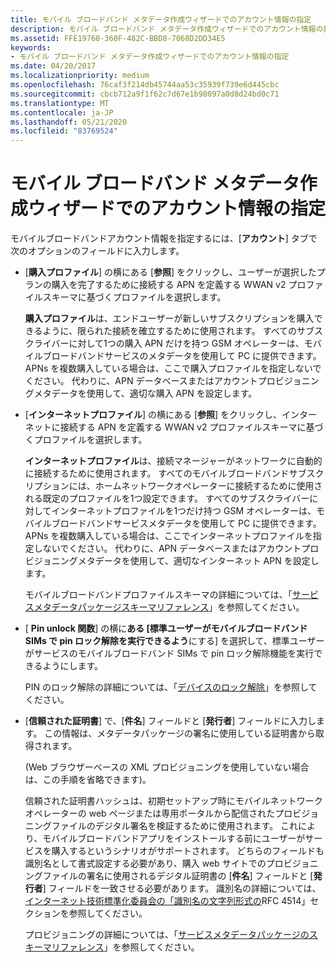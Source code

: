 ```yaml
---
title: モバイル ブロードバンド メタデータ作成ウィザードでのアカウント情報の指定
description: モバイル ブロードバンド メタデータ作成ウィザードでのアカウント情報の指定
ms.assetid: FFE19760-360F-482C-BBD8-7068D2DD34E5
keywords:
- モバイル ブロードバンド メタデータ作成ウィザードでのアカウント情報の指定
ms.date: 04/20/2017
ms.localizationpriority: medium
ms.openlocfilehash: 76caf3f214db45744aa53c35939f739e6d445cbc
ms.sourcegitcommit: cbcb712a9f1f62c7d67e1b98097a0d8d24bd0c71
ms.translationtype: MT
ms.contentlocale: ja-JP
ms.lasthandoff: 05/21/2020
ms.locfileid: "83769524"
---
```

# <a name="specify-account-information-in-the-mobile-broadband-metadata-authoring-wizard"></a>モバイル ブロードバンド メタデータ作成ウィザードでのアカウント情報の指定


モバイルブロードバンドアカウント情報を指定するには、[**アカウント**] タブで次のオプションのフィールドに入力します。

-   [**購入プロファイル**] の横にある [**参照**] をクリックし、ユーザーが選択したプランの購入を完了するために接続する APN を定義する WWAN v2 プロファイルスキーマに基づくプロファイルを選択します。

    **購入プロファイル**は、エンドユーザーが新しいサブスクリプションを購入できるように、限られた接続を確立するために使用されます。 すべてのサブスクライバーに対して1つの購入 APN だけを持つ GSM オペレーターは、モバイルブロードバンドサービスのメタデータを使用して PC に提供できます。 APNs を複数購入している場合は、ここで購入プロファイルを指定しないでください。 代わりに、APN データベースまたはアカウントプロビジョニングメタデータを使用して、適切な購入 APN を設定します。

-   [**インターネットプロファイル**] の横にある [**参照**] をクリックし、インターネットに接続する APN を定義する WWAN v2 プロファイルスキーマに基づくプロファイルを選択します。

    **インターネットプロファイル**は、接続マネージャーがネットワークに自動的に接続するために使用されます。 すべてのモバイルブロードバンドサブスクリプションには、ホームネットワークオペレーターに接続するために使用される既定のプロファイルを1つ設定できます。 すべてのサブスクライバーに対してインターネットプロファイルを1つだけ持つ GSM オペレーターは、モバイルブロードバンドサービスメタデータを使用して PC に提供できます。 APNs を複数購入している場合は、ここでインターネットプロファイルを指定しないでください。 代わりに、APN データベースまたはアカウントプロビジョニングメタデータを使用して、適切なインターネット APN を設定します。

    モバイルブロードバンドプロファイルスキーマの詳細については、「[サービスメタデータパッケージスキーマリファレンス](https://docs.microsoft.com/windows-hardware/drivers/mobilebroadband/service-metadata-package-schema-reference)」を参照してください。

-   [ **Pin unlock 関数**] の横に**ある [標準ユーザーがモバイルブロードバンド SIMs で pin ロック解除を実行できるよう**にする] を選択して、標準ユーザーがサービスのモバイルブロードバンド SIMs で pin ロック解除機能を実行できるようにします。

    PIN のロック解除の詳細については、「[デバイスのロック解除](https://docs.microsoft.com/windows-hardware/drivers/mobilebroadband/unlock-a-device)」を参照してください。

-   [**信頼された証明書**] で、[**件名**] フィールドと [**発行者**] フィールドに入力します。 この情報は、メタデータパッケージの署名に使用している証明書から取得されます。

    (Web ブラウザーベースの XML プロビジョニングを使用していない場合は、この手順を省略できます)。

    信頼された証明書ハッシュは、初期セットアップ時にモバイルネットワークオペレーターの web ページまたは専用ポータルから配信されたプロビジョニングファイルのデジタル署名を検証するために使用されます。 これにより、モバイルブロードバンドアプリをインストールする前にユーザーがサービスを購入するというシナリオがサポートされます。 どちらのフィールドも識別名として書式設定する必要があり、購入 web サイトでのプロビジョニングファイルの署名に使用されるデジタル証明書の [**件名**] フィールドと [**発行者**] フィールドを一致させる必要があります。 識別名の詳細については、[インターネット技術標準化委員会の「識別名の文字列形式の](https://www.ietf.org/rfc/rfc4514.txt)RFC 4514」セクションを参照してください。

    プロビジョニングの詳細については、「[サービスメタデータパッケージのスキーマリファレンス](https://docs.microsoft.com/windows-hardware/drivers/mobilebroadband/service-metadata-package-schema-reference)」を参照してください。

 

 





